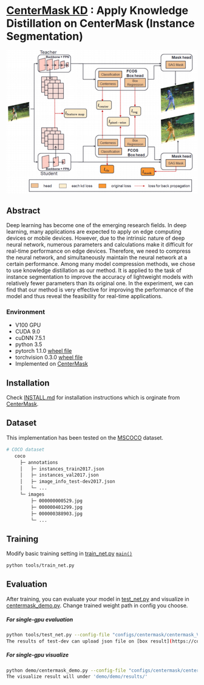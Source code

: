 # [CenterMask KD](https://arxiv.org/abs/1911.06667) : Apply Knowledge Distillation on CenterMask (Instance Segmentation)


![architecture](architecture.png)

## Abstract

Deep learning has become one of the emerging research fields. In deep learning, many applications are expected to apply on edge computing devices or mobile devices. However, due to the intrinsic nature of deep neural network, numerous parameters and calculations make it difficult for real-time performance on edge devices. Therefore, we need to compress the neural network, and simultaneously maintain the neural network at a certain performance. Among many model compression methods, we chose to use knowledge distillation as our method. It is applied to the task of instance segmentation to improve the accuracy of lightweight models with relatively fewer parameters than its original one. In the experiment, we can find that our method is very effective for improving the performance of the model and thus reveal the feasibility for real-time applications.

### Environment
- V100 GPU
- CUDA 9.0 
- cuDNN 7.5.1 
- python 3.5
- pytorch 1.1.0 [wheel file](https://download.pytorch.org/whl/cu90/torch-1.1.0-cp35-cp35m-linux_x86_64.whl)
- torchvision 0.3.0 [wheel file](https://download.pytorch.org/whl/cu90/torchvision-0.3.0-cp35-cp35m-manylinux1_x86_64.whl)
- Implemented on [CenterMask](https://github.com/youngwanLEE/CenterMask)  

## Installation
Check [INSTALL.md](INSTALL.md) for installation instructions which is orginate from [CenterMask](https://github.com/youngwanLEE/CenterMask).

## Dataset
This implementation has been tested on the [MSCOCO](https://cocodataset.org/#download) dataset.
```bash
# COCO dataset
   coco
     ├─ annotations
     │   ├─ instances_train2017.json
     │   ├─ instances_val2017.json
     │   ├─ image_info_test-dev2017.json
     │   └─ ...
     └─ images
         ├─ 000000000529.jpg
         ├─ 000000401299.jpg
         ├─ 000000388903.jpg
         └─ ... 
```
         
## Training
Modify basic training setting in [train_net.py](tools/train_net.py) [``main()``](https://github.com/yuchieh0710/centermask_good/blob/master/tools/train_net.py#L142)

```bash
python tools/train_net.py  
```

## Evaluation

After training, you can evaluate your model in [test_net.py](tools/test_net.py) and visualize in [centermask_demo.py](demo/centermask_demo.py).
Change trained weight path in config you choose. 

##### For single-gpu evaluation 
```bash
python tools/test_net.py --config-file "configs/centermask/centermask_V_19_eSE_FPN_lite_res600_ms_bs16_4x.yaml" 
The results of test-dev can upload json file on [box result](https://competitions.codalab.org/competitions/20794#participate-get-data) & [segm result](https://competitions.codalab.org/competitions/20796#participate-get-data)
```

##### For single-gpu visualize 
```bash
python demo/centermask_demo.py --config-file "configs/centermask/centermask_V_19_eSE_FPN_lite_res600_ms_bs16_4x.yaml"  --weights "tools/checkpoints/student/model_0360000.pth"  --input "demo/test_image"  --output_dir "demo/results/test_result"
The visualize result will under 'demo/demo/results/'
```

